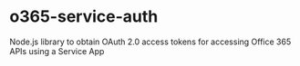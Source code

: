 # o365-service-auth
Node.js library to obtain OAuth 2.0 access tokens for accessing Office 365 APIs using a Service App
